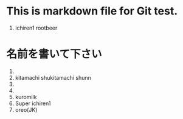 # This is markdown file for Git test.

1. ichiren1
rootbeer

# 名前を書いて下さい  

1. 
2. kitamachi shukitamachi shunn 
3. 
4. 
5. kuromilk
6. Super ichiren1
7. oreo(JK)
